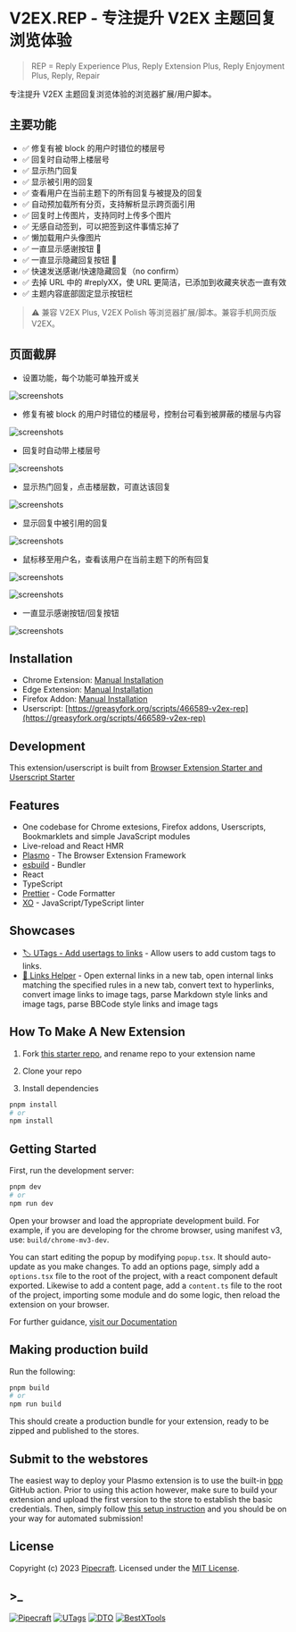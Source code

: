 # V2EX.REP - 专注提升 V2EX 主题回复浏览体验

> REP = Reply Experience Plus, Reply Extension Plus, Reply Enjoyment Plus, Reply, Repair

专注提升 V2EX 主题回复浏览体验的浏览器扩展/用户脚本。

## 主要功能

- ✅ 修复有被 block 的用户时错位的楼层号
- ✅ 回复时自动带上楼层号
- ✅ 显示热门回复
- ✅ 显示被引用的回复
- ✅ 查看用户在当前主题下的所有回复与被提及的回复
- ✅ 自动预加载所有分页，支持解析显示跨页面引用
- ✅ 回复时上传图片，支持同时上传多个图片
- ✅ 无感自动签到，可以把签到这件事情忘掉了
- ✅ 懒加载用户头像图片
- ✅ 一直显示感谢按钮 🙏
- ✅ 一直显示隐藏回复按钮 🙈
- ✅ 快速发送感谢/快速隐藏回复（no confirm）
- ✅ 去掉 URL 中的 #replyXX，使 URL 更简洁，已添加到收藏夹状态一直有效
- ✅ 主题内容底部固定显示按钮栏

> ⚠️ 兼容 V2EX Plus, V2EX Polish 等浏览器扩展/脚本。兼容手机网页版 V2EX。

## 页面截屏

- 设置功能，每个功能可单独开或关

![screenshots](assets/v2ex.rep-screenshots-01.png)

- 修复有被 block 的用户时错位的楼层号，控制台可看到被屏蔽的楼层与内容

![screenshots](assets/v2ex.rep-screenshots-02.png)

- 回复时自动带上楼层号

![screenshots](assets/v2ex.rep-screenshots-03.png)

- 显示热门回复，点击楼层数，可直达该回复

![screenshots](assets/v2ex.rep-screenshots-05.png)

- 显示回复中被引用的回复

![screenshots](assets/v2ex.rep-screenshots-08.png)

- 鼠标移至用户名，查看该用户在当前主题下的所有回复

![screenshots](assets/v2ex.rep-screenshots-06.png)

![screenshots](assets/v2ex.rep-screenshots-07.png)

- 一直显示感谢按钮/回复按钮

![screenshots](assets/v2ex.rep-screenshots-04.png)

## Installation

- Chrome Extension: [Manual Installation](manual-installation.md)
- Edge Extension: [Manual Installation](manual-installation.md)
- Firefox Addon: [Manual Installation](manual-installation.md)
- Userscript: [https://greasyfork.org/scripts/466589-v2ex-rep](https://greasyfork.org/scripts/466589-v2ex-rep)

## Development

This extension/userscript is built from [Browser Extension Starter and Userscript Starter](https://github.com/utags/browser-extension-starter)

## Features

- One codebase for Chrome extesions, Firefox addons, Userscripts, Bookmarklets and simple JavaScript modules
- Live-reload and React HMR
- [Plasmo](https://www.plasmo.com/) - The Browser Extension Framework
- [esbuild](https://esbuild.github.io/) - Bundler
- React
- TypeScript
- [Prettier](https://github.com/prettier/prettier) - Code Formatter
- [XO](https://github.com/xojs/xo) - JavaScript/TypeScript linter

## Showcases

- [🏷️ UTags - Add usertags to links](https://github.com/utags/utags) - Allow users to add custom tags to links.
- [🔗 Links Helper](https://github.com/utags/links-helper) - Open external links in a new tab, open internal links matching the specified rules in a new tab, convert text to hyperlinks, convert image links to image tags, parse Markdown style links and image tags, parse BBCode style links and image tags

## How To Make A New Extension

1. Fork [this starter repo](https://github.com/utags/browser-extension-starter), and rename repo to your extension name

2. Clone your repo

3. Install dependencies

```bash
pnpm install
# or
npm install
```

## Getting Started

First, run the development server:

```bash
pnpm dev
# or
npm run dev
```

Open your browser and load the appropriate development build. For example, if you are developing for the chrome browser, using manifest v3, use: `build/chrome-mv3-dev`.

You can start editing the popup by modifying `popup.tsx`. It should auto-update as you make changes. To add an options page, simply add a `options.tsx` file to the root of the project, with a react component default exported. Likewise to add a content page, add a `content.ts` file to the root of the project, importing some module and do some logic, then reload the extension on your browser.

For further guidance, [visit our Documentation](https://docs.plasmo.com/)

## Making production build

Run the following:

```bash
pnpm build
# or
npm run build
```

This should create a production bundle for your extension, ready to be zipped and published to the stores.

## Submit to the webstores

The easiest way to deploy your Plasmo extension is to use the built-in [bpp](https://bpp.browser.market) GitHub action. Prior to using this action however, make sure to build your extension and upload the first version to the store to establish the basic credentials. Then, simply follow [this setup instruction](https://docs.plasmo.com/framework/workflows/submit) and you should be on your way for automated submission!

## License

Copyright (c) 2023 [Pipecraft](https://www.pipecraft.net). Licensed under the [MIT License](LICENSE).

## >\_

[![Pipecraft](https://img.shields.io/badge/site-pipecraft-brightgreen)](https://www.pipecraft.net)
[![UTags](https://img.shields.io/badge/site-UTags-brightgreen)](https://utags.pipecraft.net)
[![DTO](https://img.shields.io/badge/site-DTO-brightgreen)](https://dto.pipecraft.net)
[![BestXTools](https://img.shields.io/badge/site-bestxtools-brightgreen)](https://www.bestxtools.com)
